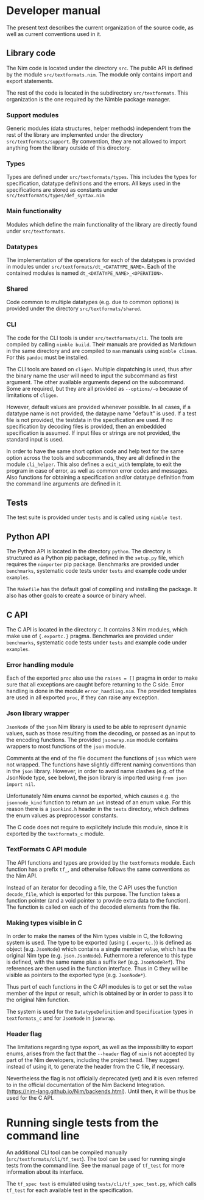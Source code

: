 # Developer manual

The present text describes the current organization of the source code,
as well as current conventions used in it.

## Library code

The Nim code is located under the directory `src`. The public API
is defined by the module `src/textformats.nim`. The module only contains
import and export statements.

The rest of the code is located
in the subdirectory `src/textformats`. This organization is the one
required by the Nimble package manager.

### Support modules

Generic modules (data structures, helper methods) independent from
the rest of the library are implemented under the directory
`src/textformats/support`. By convention, they are not allowed
to import anything from the library outside of this directory.

### Types

Types are defined under `src/textformats/types`. This includes
the types for specification, datatype definitions and the errors.
All keys used in the specifications are stored as constants
under `src/textformats/types/def_syntax.nim`

### Main functionality

Modules which define the main functionality of the library are directly
found under `src/textformats`.

### Datatypes

The implementation of the operations for each of the datatypes
is provided in modules under `src/textformats/dt_<DATATYPE_NAME>`.
Each of the contained modules is named `dt_<DATATYPE_NAME>_<OPERATION>`.

### Shared

Code common to multiple datatypes (e.g. due to common options)
is provided under the directory `src/textformats/shared`.

### CLI

The code for the CLI tools is under `src/textformats/cli`. The tools
are compiled by calling `nimble build`. Their manuals
are provided as Markdown in the same directory and are compiled to
`man` manuals using `nimble climan`. For this `pandoc` must be installed.

The CLI tools are based on `cligen`. Multiple dispatching is used, thus
after the binary name the user will need to input the subcommand as first
argument. The other available arguments depend on the subcommand. Some
are required, but they are all provided as `--options/-o` because of
limitations of `cligen`.

However, default values are provided whenever possible.
In all cases, if a datatype name is not provided, the dataype name
"default" is used. If a test file is not provided, the testdata in the
specification are used. If no specification by decoding files
is provided, then an embeddded specification is assumed. If input
files or strings are not provided, the standard input is used.

In order to have the same short option code and help text for the same option
across the tools and subcommands, they are all defined in the module
`cli_helper`. This also defines a `exit_with` template, to exit
the program in case of error, as well as common error codes and messages.
Also functions for obtaining a specification and/or datatype definition
from the command line arguments are defined in it.

## Tests

The test suite is provided under `tests` and is called using `nimble test`.

## Python API

The Python API is located in the directory `python`. The directory is structured
as a Python pip package, defined in the `setup.py` file, which requires
the `nimporter` pip package.
Benchmarks are provided under `benchmarks`, systematic code tests under
`tests` and example code under `examples`.

The `Makefile` has the default goal of compiling and installing the package.
It also has other goals to create a source or binary wheel.

## C API

The C API is located in the directory `C`.
It contains 3 Nim modules, which make use of `{.exportc.}` pragma.
Benchmarks are provided under `benchmarks`, systematic code tests under
`tests` and example code under `examples`.

### Error handling module

Each of the exported `proc` also use the `raises = []` pragma in order
to make sure that all exceptions are caught before returning to the C side.
Error handling is done in the module `error_handling.nim`. The provided
templates are used in all exported `proc`, if they can raise any exception.

### Json library wrapper

`JsonNode` of the `json` Nim library is used to be able to represent dynamic
values, such as those resulting from the decoding, or passed as an input to the
encoding functions.  The provided `jsonwrap.nim` module contains wrappers to
most functions of the `json` module.

Comments at the end of the file document the functions of `json` which
were not wrapped. The functions have slightly different naming conventions than
in the `json` library. However, in order to avoid name clashes (e.g. of the
JsonNode type, see below), the json library is imported using
`from json import nil`.

Unfortunately Nim enums cannot be exported, which causes e.g. the
`jsonnode_kind` function to return an `int` instead of an enum value.
For this reason there is a `jsonkind.h` header in the `tests` directory,
which defines the enum values as preprocessor constants.

The C code does not require to explicitely include this module, since
it is exported by the `textformats_c` module.

### TextFormats C API module

The API functions and types are provided by the `textformats` module.
Each function has a prefix `tf_`, and otherwise follows the same conventions
as the Nim API.

Instead of an iterator for decoding a file, the C API uses the
function `decode_file`, which is exported for this purpose.
The function takes a function pointer (and a void pointer to provide extra data
to the function). The function is called on each of the decoded elements
from the file.

### Making types visible in C

In order to make the names of the Nim types visible in C,
the following system is used. The type to be exported (using `{.exportc.}`)
is defined as object (e.g. `JsonNode`) which contains a single member
`value`, which has the original Nim type (e.g. `json.JsonNode`).
Futhermore a reference to this type is defined, with the same name plus a
 suffix `Ref` (e.g. `JsonNodeRef`). The references are then used
in the function interface. Thus in C they will be visible as pointers
to the exported type (e.g. `JsonNode*`).

Thus part of each functions in the C API modules is to get or set the `value`
member of the input or result, which is obtained by or in order to pass it to
the original Nim function.

The system is used for the `DatatypeDefinition` and `Specification` types
in `textformats_c` and for `JsonNode` in `jsonwrap`.

### Header flag

The limitations regarding type export, as well as the impossibility to export
enums, arises from the fact that the `--header` flag of `nim` is not
accepted by part of the Nim developers, including the project head. They
suggest instead of using it, to generate the header from the C file, if
necessary.

Nevertheless the flag is not officially deprecated (yet) and it is
even referred to in the official documentation of the Nim Backend Integration.
(https://nim-lang.github.io/Nim/backends.html).
Until then, it will be thus be used for the C API.

# Running single tests from the command line

An additional CLI tool can be compiled manually (`src/textformats/cli/tf_test`).
The tool can be used for running single tests from the command line.  See the
manual page of `tf_test` for more information about its interface.

The `tf_spec test` is emulated using `tests/cli/tf_spec_test.py`, which calls
`tf_test` for each available test in the specification.

